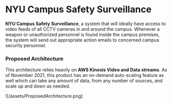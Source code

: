 # NYU Campus Safety Surveillance
 
**NYU Campus Safety Surveillance**, a system that will ideally have access to video feeds of all CCTV cameras in and around the
campus. Whenever a weapon or unauthorized personnel is found inside the campus premises, the system will send out appropriate 
action emails to concerned campus security personnel.

### Proposed Architecture
This architecture relies heavily on **AWS Kinesis Video and Data streams**. As of November 2021, this product has an on-demand 
auto-scaling feature as well which can take any amount of data, from any number of sources, and scale up and down as needed.

![/assets/ProposedArchitecture.png]
